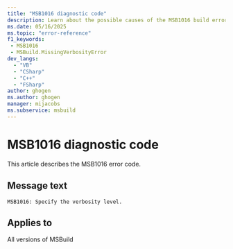```yaml
---
title: "MSB1016 diagnostic code"
description: Learn about the possible causes of the MSB1016 build error, and get troubleshooting tips.
ms.date: 05/16/2025
ms.topic: "error-reference"
f1_keywords:
 - MSB1016
 - MSBuild.MissingVerbosityError
dev_langs:
  - "VB"
  - "CSharp"
  - "C++"
  - "FSharp"
author: ghogen
ms.author: ghogen
manager: mijacobs
ms.subservice: msbuild
---
```


# MSB1016 diagnostic code

<!-- :::ErrorDefinitionDescription::: -->
<!-- :::editable-content name="introDescription"::: -->
This article describes the MSB1016 error code.
<!-- :::editable-content-end::: -->

## Message text

<!-- :::editable-content name="messageText"::: -->
`MSB1016: Specify the verbosity level.`
<!-- :::editable-content-end::: -->
<!-- MSB1016: Specify the verbosity level. -->

<!-- :::editable-content name="postOutputDescription"::: -->
<!--
{StrBegin="MSBUILD : error MSB1016: "}UE: This happens if the user does something like "msbuild.exe -verbosity". The user must pass in a verbosity level
      after the switch e.g. "msbuild.exe -verbosity:detailed".
      LOCALIZATION: The prefix "MSBUILD : error MSBxxxx:" should not be localized.
-->
<!-- :::editable-content-end::: -->
<!-- :::ErrorDefinitionDescription-end::: -->

## Applies to

All versions of MSBuild
